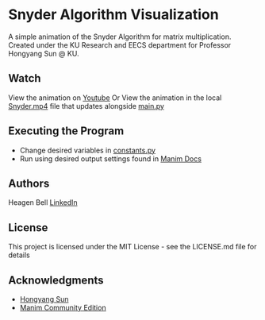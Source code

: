 # Snyder Algorithm Visualization

A simple animation of the Snyder Algorithm for matrix multiplication. Created under the KU Research and EECS department for Professor Hongyang Sun @ KU. 

## Watch

View the animation on [Youtube](https://youtu.be/OaqeA9JvtQ8)
Or
View the animation in the local [Snyder.mp4](https://github.com/heagenb03/Snyder-Algorithm-Visualization/blob/main/media/videos/main/1080p60/Snyder.mp4) file that updates alongside [main.py](https://github.com/heagenb03/Snyder-Algorithm-Visualization/blob/main/main.py)

## Executing the Program

* Change desired variables in [constants.py](https://github.com/heagenb03/Snyder-Algorithm-Visualization/blob/main/constants.py)
* Run using desired output settings found in [Manim Docs](https://docs.manim.community/en/stable/tutorials/output_and_config.html)

## Authors

Heagen Bell 
[LinkedIn](https://www.linkedin.com/in/heagen-bell)

## License

This project is licensed under the MIT License - see the LICENSE.md file for details

## Acknowledgments
* [Hongyang Sun](https://www.ittc.ku.edu/~sun/)
* [Manim Community Edition](https://docs.manim.community/en/stable/index.html)
